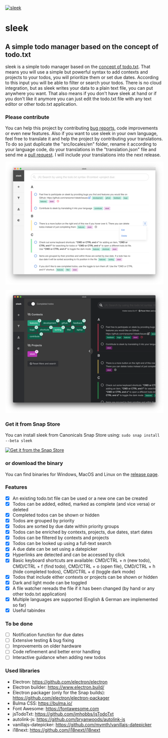 [![sleek](https://snapcraft.io/sleek/badge.svg)](https://snapcraft.io/sleek)
# sleek
## A simple todo manager based on the concept of todo.txt
sleek is a simple todo manager based on the <a href="https://github.com/todotxt/todo.txt">concept of todo.txt</a>. That means you will use a simple but powerful syntax to add contexts and projects to your todos, you will prioritize them or set due dates. According to this input you will be able to filter or search your todos. There is no cloud integration, but as sleek writes your data to a plain text file, you can put anywhere you want. That also means if you don't have sleek at hand or if you don't like it anymore you can just edit the todo.txt file with any text editor or other todo.txt application.

### Please contribute
You can help this project by contributing <a href="https://github.com/ransome1/sleek/issues">bug reports</a>, code improvements or even new features. Also if you want to use sleek in your own language, feel free to translate it and help the project by contributing your translations. To do so just duplicate the "src/locales/en" folder, rename it according to your language code, do your translations in the "translation.json" file and send me a <a href="https://help.github.com/articles/using-pull-requests/">pull request</a>. I will include your translations into the next release.

![Alt text](assets/screenshots/main_light.png?raw=true "Screenshot of sleek")

![Alt text](assets/screenshots/main_filter_dark.png?raw=true "Screenshot of sleek in dark mode")

### Get it from Snap Store
You can install sleek from Canonicals Snap Store using: `sudo snap install --beta sleek`

[![Get it from the Snap Store](https://snapcraft.io/static/images/badges/en/snap-store-black.svg)](https://snapcraft.io/sleek)

### or download the binary
You can find binaries for Windows, MacOS and Linux on the <a href="https://github.com/ransome1/sleek/releases/latest">release page</a>.

### Features
* [x] An existing todo.txt file can be used or a new one can be created
* [x] Todos can be added, edited, marked as complete (and vice versa) or deleted
* [x] Completed todos can be shown or hidden
* [x] Todos are grouped by priority
* [x] Todos are sorted by due date within priority groups
* [x] Todos can be enriched by contexts, projects, due dates, start dates
* [x] Todos can be filtered by contexts and projects
* [x] Todos can be looked up using a full-text search
* [x] A due date can be set using a datepicker
* [x] Hyperlinks are detected and can be accessed by click
* [x] Basic keyboard shortcuts are available: CMD/CTRL + n (new todo), CMD/CTRL + f (find todo), CMD/CTRL + o (open file), CMD/CTRL + h (hide completed todos), CMD/CTRL + d (toggle dark mode)
* [x] Todos that include either contexts or projects can be shown or hidden
* [x] Dark and light mode can be toggled
* [x] A file watcher rereads the file if it has been changed (by hand or any other todo.txt application)
* [x] Multiple languages are supported (English & German are implemented so far)
* [x] Useful tabindex

### To be done
* [ ] Notification function for due dates
* [ ] Extensive testing & bug fixing
* [ ] Improvements on older hardware
* [ ] Code refinement and better error handling
* [ ] Interactive guidance when adding new todos

### Used libraries
- Electron: https://github.com/electron/electron
- Electron builder: https://www.electron.build/
- Electron packager (only for the Snap builds): https://github.com/electron/electron-packager
- Bulma CSS: https://bulma.io/
- Font Awesome: https://fontawesome.com
- jsTodoTxt: https://github.com/jmhobbs/jsTodoTxt
- autolink-js: https://github.com/bryanwoods/autolink-js
- vanillajs-datepicker: https://github.com/mymth/vanillajs-datepicker
- i18next: https://github.com/i18next/i18next
